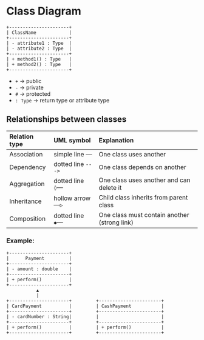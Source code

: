 # Class Diagram  
```
+----------------------+
| ClassName            |
+----------------------+
| - attribute1 : Type  |
| - attribute2 : Type  |
+----------------------+
| + method1() : Type   |
| + method2() : Type   |
+----------------------+
```

- `+` → public  
- `-` → private  
- `#` → protected  
- `: Type` → return type or attribute type  

## Relationships between classes  
|Relation type | UML symbol | Explanation                     |  
|:-------------|:-----------|:--------------------------------|  
|Association   | simple line `──`     | One class uses another          |  
|Dependency    | dotted line `--->`   | One class depends on another    |  
|Aggregation   | dotted line `◊──`    | One class uses another and can delete it |  
|Inheritance   | hollow arrow `──▷`   | Child class inherits from parent class |  
|Composition   | dotted line `◆──`    | One class must contain another (strong link) |  

### Example:  
```
+----------------------+
|      Payment         |
+----------------------+
| - amount : double    |
+----------------------+
| + perform()          |
+----------------------+
           ▲
           |
+----------------------+         +-----------------------+
| CardPayment          |         | CashPayment           |
+----------------------+         +-----------------------+
| - cardNumber : String|         |                       |
+----------------------+         +-----------------------+
| + perform()          |         | + perform()           |
+----------------------+         +-----------------------+
```